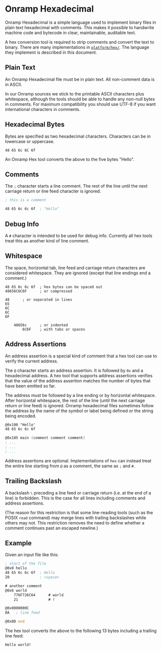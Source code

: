 # Onramp Hexadecimal

Onramp Hexadecimal is a simple language used to implement binary files in plain text hexadecimal with comments. This makes it possible to handwrite machine code and bytecode in clear, maintainable, auditable text.

A hex conversion tool is required to strip comments and convert the text to binary. There are many implementations in [`platform/hex/`](../platform/hex/). The language they implement is described in this document.



## Plain Text

An Onramp Hexadecimal file must be in plain text. All non-comment data is in ASCII.

In our Onramp sources we stick to the printable ASCII characters plus whitespace, although the tools should be able to handle any non-null bytes in comments. For maximum compatibility you should use UTF-8 if you want international characters in comments.



## Hexadecimal Bytes

Bytes are specified as two hexadecimal characters. Characters can be in lowercase or uppercase.

```
48 65 6c 6C 6f
```

An Onramp Hex tool converts the above to the five bytes "Hello".



## Comments

The `;` character starts a line comment. The rest of the line until the next carriage return or line feed character is ignored.

```asm
; this is a comment

48 65 6c 6c 6f  ; "Hello"
```



## Debug Info

A `#` character is intended to be used for debug info. Currently all hex tools treat this as another kind of line comment.



## Whitespace

The space, horizontal tab, line feed and carriage return characters are considered whitespace. They are ignored (except that line endings end a comment.)

```
48 65 6c 6c 6f  ; hex bytes can be spaced out
48656C6C6F      ; or compressed

48      ; or separated in lines
65
6C
6C
6F

    48656c      ; or indented
		6C6F    ; with tabs or spaces
```



## Address Assertions

An address assertion is a special kind of comment that a hex tool can use to verify the current address.

The `@` character starts an address assertion. It is followed by `0x` and a hexadecimal address. A hex tool that supports address assertions verifies that the value of the address assertion matches the number of bytes that have been emitted so far.

The address must be followed by a line ending or by horizontal whitespace. After horizontal whitespace, the rest of the line (until the next carriage return or line feed) is ignored. Onramp hexadecimal files sometimes follow the address by the name of the symbol or label being defined or the string being encoded.

```asm
@0x100 "Hello"
48 65 6c 6c 6f

@0x105 main (comment comment comment)
; ...
; ...
; ...
```

Address assertions are optional. Implementations of `hex` can instead treat the entire line starting from `@` as a comment, the same as `;` and `#`.



## Trailing Backslash

A backslash `\` preceding a line feed or carriage return (i.e. at the end of a line) is forbidden. This is the case for all lines including comments and address assertions.

(The reason for this restriction is that some line-reading tools (such as the POSIX `read` command) may merge lines with trailing backslashes while others may not. This restriction removes the need to define whether a comment continues past an escaped newline.)



## Example

Given an input file like this:

```asm
; start of the file
@0x0 hello
48 65 6c 6c 6f  ; Hello
20              ; <space>

# another comment
@0x6 world
    776F726C64      # world
    21              # !

@0x0000000C
0A   ; line feed

@0x0D end
```

The hex tool converts the above to the following 13 bytes including a trailing line feed:

```
Hello world!
```
